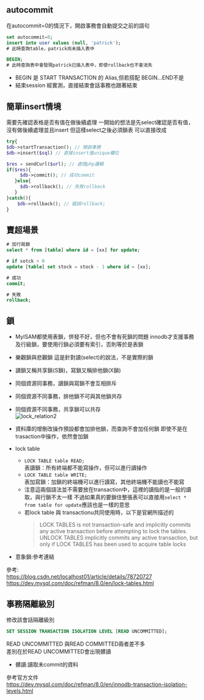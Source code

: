## autocommit
在autocommit=0的情況下，開啟事務會自動提交之前的語句
```sql
set autocommit=0;
insert into user values (null, 'patrick');
# 此時查詢table，patrick尚未插入表中

BEGIN;
# 此時查詢表中會發現patrick已插入表中，即使rollback也不會消失
```

* BEGIN 是 START TRANSACTION 的 Alias,但若搭配 BEGIN...END不是
* 結束session
經實測，直接結束會話事務也跟著結束


## 簡單insert情境
需要先確認表格是否有值在做後續處理
一開始的想法是先select確認是否有值，沒有做後續處理並且insert
但這樣select之後必須鎖表
可以直接改成
```php
try{
$db->startTransaction(); // 開啟事務
$db->insert($sql) // 直接insert進unique欄位

$res = sendCurl($url); // 處理php邏輯
if($res){
     $db->commit(); // 成功commit
   }else{
   	 $db->rollback(); // 失敗rollback
   }
}catch(){
	$db->rollback(); // 錯誤rollback;
}
```


## 賣超場景
```sql
# 加行寫鎖
select * from [table] where id = [xx] for update;

# if sotck > 0
update [table] set stock = stock - 1 where id = [xx];

# 成功
commit;

# 失敗
rollback;
```


## 鎖
* MyISAM都使用表鎖，併發不好，但也不會有死鎖的問題
  innodb才支援事務及行級鎖，要使用行鎖必須要有索引，否則等於是表鎖

* 樂觀鎖與悲觀鎖
  這是針對讀(select)的說法，不是實際的鎖

* 讀鎖又稱共享鎖(S鎖)，寫鎖又稱排他鎖(X鎖)

* 同個資源同事務，讀鎖與寫鎖不會互相排斥
* 同個資源不同事務，排他鎖不可與其他鎖共存
* 同個資源不同事務，共享鎖可以共存  
  ![lock_relation2](https://user-images.githubusercontent.com/24542187/170448775-12bcb9ad-e9a1-44a2-a8f8-9c4ba08c235d.png)  

* 資料庫的增刪改操作預設都會加排他鎖，而查詢不會加任何鎖
  即使不是在trasaction中操作，依然會加鎖

* lock table
  - `LOCK TABLE table READ;`  
    表讀鎖：所有終端都不能寫操作，但可以進行讀操作
  - `LOCK TABLE table WRITE;`  
    表加寫鎖：加鎖的終端機可以進行讀寫，其他終端機不能讀也不能寫
  - 注意這兩個語法並不需要放在transaction中，這裡的讀指的是一般的讀取，與行鎖不太一樣
    不過如果真的要鎖住整張表可以直接用`select * from table for update`應該也是一樣的意思
  - 若lock table 與 transactionu共同使用時，以下是官網所描述的
    > LOCK TABLES is not transaction-safe and implicitly commits any active transaction before attempting to lock the tables.
      UNLOCK TABLES implicitly commits any active transaction, but only if LOCK TABLES has been used to acquire table locks

* 意象鎖:參考連結

參考:   
https://blog.csdn.net/localhost01/article/details/78720727  
https://dev.mysql.com/doc/refman/8.0/en/lock-tables.html


## 事務隔離級別
修改該會話隔離級別
```sql
SET SESSION TRANSACTION ISOLATION LEVEL [READ UNCOMMITTED];
```

READ UNCOMMITTED 與READ COMMITTED兩者差不多  
差別在於READ UNCOMMITTED會出現髒讀
* 髒讀:讀取未commit的資料 

參考官方文件  
https://dev.mysql.com/doc/refman/8.0/en/innodb-transaction-isolation-levels.html
